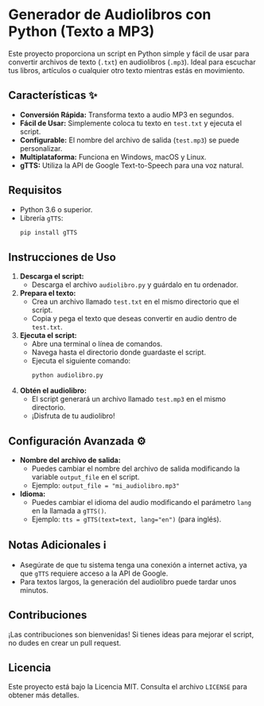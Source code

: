 # Generador de Audiolibros con Python (Texto a MP3) 

Este proyecto proporciona un script en Python simple y fácil de usar para convertir archivos de texto (`.txt`) en audiolibros (`.mp3`). Ideal para escuchar tus libros, artículos o cualquier otro texto mientras estás en movimiento.

## Características ✨

* **Conversión Rápida:** Transforma texto a audio MP3 en segundos.
* **Fácil de Usar:** Simplemente coloca tu texto en `test.txt` y ejecuta el script.
* **Configurable:** El nombre del archivo de salida (`test.mp3`) se puede personalizar.
* **Multiplataforma:** Funciona en Windows, macOS y Linux.
* **gTTS:** Utiliza la API de Google Text-to-Speech para una voz natural.

## Requisitos 

* Python 3.6 o superior.
* Librería `gTTS`:
    ```bash
    pip install gTTS
    ```

## Instrucciones de Uso 

1.  **Descarga el script:**
    * Descarga el archivo `audiolibro.py` y guárdalo en tu ordenador.
2.  **Prepara el texto:**
    * Crea un archivo llamado `test.txt` en el mismo directorio que el script.
    * Copia y pega el texto que deseas convertir en audio dentro de `test.txt`.
3.  **Ejecuta el script:**
    * Abre una terminal o línea de comandos.
    * Navega hasta el directorio donde guardaste el script.
    * Ejecuta el siguiente comando:
        ```bash
        python audiolibro.py
        ```
4.  **Obtén el audiolibro:**
    * El script generará un archivo llamado `test.mp3` en el mismo directorio.
    * ¡Disfruta de tu audiolibro!

## Configuración Avanzada ⚙️

* **Nombre del archivo de salida:**
    * Puedes cambiar el nombre del archivo de salida modificando la variable `output_file` en el script.
    * Ejemplo: `output_file = "mi_audiolibro.mp3"`
* **Idioma:**
    * Puedes cambiar el idioma del audio modificando el parámetro `lang` en la llamada a `gTTS()`.
    * Ejemplo: `tts = gTTS(text=text, lang="en")` (para inglés).

## Notas Adicionales ℹ️

* Asegúrate de que tu sistema tenga una conexión a internet activa, ya que `gTTS` requiere acceso a la API de Google.
* Para textos largos, la generación del audiolibro puede tardar unos minutos.

## Contribuciones 

¡Las contribuciones son bienvenidas! Si tienes ideas para mejorar el script, no dudes en crear un pull request.

## Licencia 

Este proyecto está bajo la Licencia MIT. Consulta el archivo `LICENSE` para obtener más detalles.